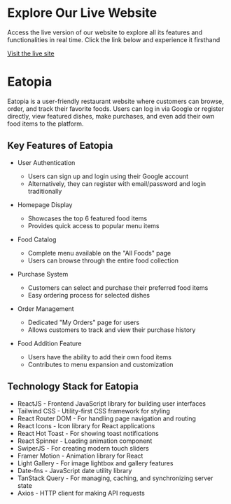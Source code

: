 # Explore Our Live Website

Access the live version of our website to explore all its features and functionalities in real time. Click the link below and experience it firsthand

[Visit the live site](https://eatopia-da.netlify.app/)

# Eatopia

Eatopia is a user-friendly restaurant website where customers can browse, order, and track their favorite foods. Users can log in via Google or register directly, view featured dishes, make purchases, and even add their own food items to the platform.

## Key Features of Eatopia

- User Authentication
  * Users can sign up and login using their Google account
  * Alternatively, they can register with email/password and login traditionally

- Homepage Display
  * Showcases the top 6 featured food items
  * Provides quick access to popular menu items

- Food Catalog
  * Complete menu available on the "All Foods" page
  * Users can browse through the entire food collection

- Purchase System
  * Customers can select and purchase their preferred food items
  * Easy ordering process for selected dishes

- Order Management
  * Dedicated "My Orders" page for users
  * Allows customers to track and view their purchase history

- Food Addition Feature
  * Users have the ability to add their own food items
  * Contributes to menu expansion and customization


## Technology Stack for Eatopia

- ReactJS - Frontend JavaScript library for building user interfaces
- Tailwind CSS - Utility-first CSS framework for styling
- React Router DOM - For handling page navigation and routing
- React Icons - Icon library for React applications
- React Hot Toast - For showing toast notifications
- React Spinner - Loading animation component
- SwiperJS - For creating modern touch sliders
- Framer Motion - Animation library for React
- Light Gallery - For image lightbox and gallery features
- Date-fns - JavaScript date utility library
- TanStack Query - For managing, caching, and synchronizing server state
- Axios - HTTP client for making API requests